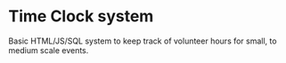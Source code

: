Time Clock system
===============
Basic HTML/JS/SQL system to keep track of volunteer hours for small, to medium scale events.